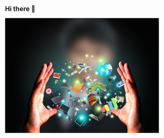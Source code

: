## Hi there 👋

<img src="https://github.com/Aleksandr-yu96/Aleksandr-yu96/blob/main/Hands-making-shape-of-data.jpg">
